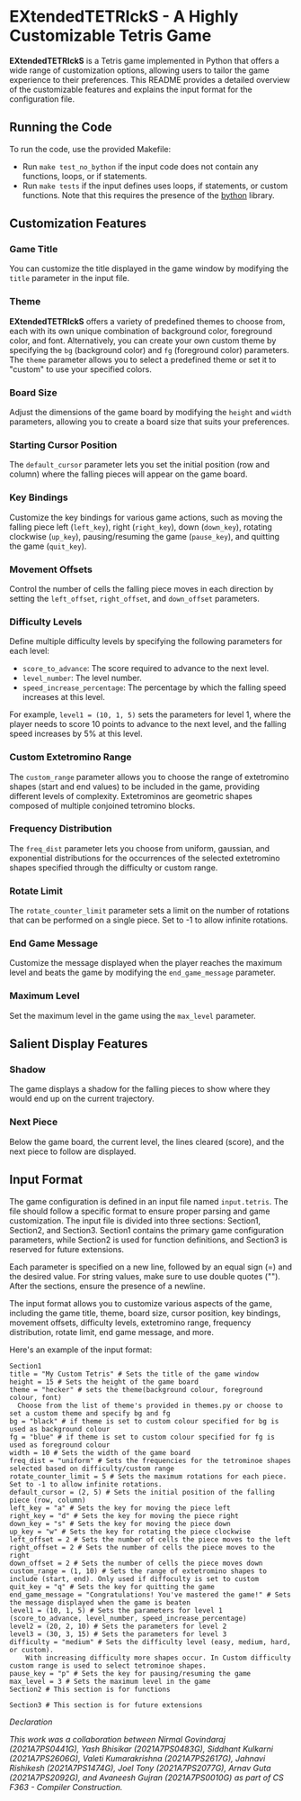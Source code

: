 # EXtendedTETRIckS - A Highly Customizable Tetris Game

**EXtendedTETRIckS** is a Tetris game implemented in Python that offers a wide range of customization options, allowing users to tailor the game experience to their preferences. This README provides a detailed overview of the customizable features and explains the input format for the configuration file.

## Running the Code
To run the code, use the provided Makefile:

- Run `make test_no_bython` if the input code does not contain any functions, loops, or if statements.
- Run `make tests` if the input defines uses loops, if statements, or custom functions. Note that this requires the presence of the [bython](https://github.com/mathialo/bython) library.

## Customization Features

### Game Title
You can customize the title displayed in the game window by modifying the `title` parameter in the input file.

### Theme
**EXtendedTETRIckS** offers a variety of predefined themes to choose from, each with its own unique combination of background color, foreground color, and font. Alternatively, you can create your own custom theme by specifying the `bg` (background color) and `fg` (foreground color) parameters. The `theme` parameter allows you to select a predefined theme or set it to "custom" to use your specified colors.

### Board Size
Adjust the dimensions of the game board by modifying the `height` and `width` parameters, allowing you to create a board size that suits your preferences.

### Starting Cursor Position
The `default_cursor` parameter lets you set the initial position (row and column) where the falling pieces will appear on the game board.

### Key Bindings
Customize the key bindings for various game actions, such as moving the falling piece left (`left_key`), right (`right_key`), down (`down_key`), rotating clockwise (`up_key`), pausing/resuming the game (`pause_key`), and quitting the game (`quit_key`).

### Movement Offsets
Control the number of cells the falling piece moves in each direction by setting the `left_offset`, `right_offset`, and `down_offset` parameters.

### Difficulty Levels
Define multiple difficulty levels by specifying the following parameters for each level:
- `score_to_advance`: The score required to advance to the next level.
- `level_number`: The level number.
- `speed_increase_percentage`: The percentage by which the falling speed increases at this level.

For example, `level1 = (10, 1, 5)` sets the parameters for level 1, where the player needs to score 10 points to advance to the next level, and the falling speed increases by 5% at this level.

### Custom Extetromino Range
The `custom_range` parameter allows you to choose the range of extetromino shapes (start and end values) to be included in the game, providing different levels of complexity. Extetrominos are geometric shapes composed of multiple conjoined tetromino blocks.

### Frequency Distribution
The `freq_dist` parameter lets you choose from uniform, gaussian, and exponential distributions for the occurrences of the selected extetromino shapes specified through the difficulty or custom range.

### Rotate Limit
The `rotate_counter_limit` parameter sets a limit on the number of rotations that can be performed on a single piece. Set to -1 to allow infinite rotations.

### End Game Message
Customize the message displayed when the player reaches the maximum level and beats the game by modifying the `end_game_message` parameter.

### Maximum Level
Set the maximum level in the game using the `max_level` parameter.

## Salient Display Features
### Shadow
  The game displays a shadow for the falling pieces to show where they would end up on the current trajectory.
### Next Piece
  Below the game board, the current level, the lines cleared (score), and the next piece to follow are displayed.

## Input Format
The game configuration is defined in an input file named `input.tetris`. The file should follow a specific format to ensure proper parsing and game customization. The input file is divided into three sections: Section1, Section2, and Section3. Section1 contains the primary game configuration parameters, while Section2 is used for function definitions, and Section3 is reserved for future extensions.

Each parameter is specified on a new line, followed by an equal sign (=) and the desired value. For string values, make sure to use double quotes (""). After the sections, ensure the presence of a newline.

The input format allows you to customize various aspects of the game, including the game title, theme, board size, cursor position, key bindings, movement offsets, difficulty levels, extetromino range, frequency distribution, rotate limit, end game message, and more.

Here's an example of the input format:

```plaintext
Section1
title = "My Custom Tetris" # Sets the title of the game window
height = 15 # Sets the height of the game board
theme = "hecker" # sets the theme(background colour, foreground colour, font)
  Choose from the list of theme's provided in themes.py or choose to set a custom theme and specify bg and fg
bg = "black" # if theme is set to custom colour specified for bg is used as background colour
fg = "blue" # if theme is set to custom colour specified for fg is used as foreground colour
width = 10 # Sets the width of the game board
freq_dist = "uniform" # Sets the frequencies for the tetrominoe shapes selected based on difficulty/custom range
rotate_counter_limit = 5 # Sets the maximum rotations for each piece. Set to -1 to allow infinite rotations. 
default_cursor = (2, 5) # Sets the initial position of the falling piece (row, column)
left_key = "a" # Sets the key for moving the piece left
right_key = "d" # Sets the key for moving the piece right
down_key = "s" # Sets the key for moving the piece down
up_key = "w" # Sets the key for rotating the piece clockwise
left_offset = 2 # Sets the number of cells the piece moves to the left
right_offset = 2 # Sets the number of cells the piece moves to the right
down_offset = 2 # Sets the number of cells the piece moves down
custom_range = (1, 10) # Sets the range of extetromino shapes to include (start, end). Only used if diffoculty is set to custom
quit_key = "q" # Sets the key for quitting the game
end_game_message = "Congratulations! You've mastered the game!" # Sets the message displayed when the game is beaten
level1 = (10, 1, 5) # Sets the parameters for level 1 (score_to_advance, level_number, speed_increase_percentage)
level2 = (20, 2, 10) # Sets the parameters for level 2
level3 = (30, 3, 15) # Sets the parameters for level 3
difficulty = "medium" # Sets the difficulty level (easy, medium, hard, or custom).
    With increasing difficulty more shapes occur. In Custom difficulty custom range is used to select tetrominoe shapes.
pause_key = "p" # Sets the key for pausing/resuming the game
max_level = 3 # Sets the maximum level in the game
Section2 # This section is for functions

Section3 # This section is for future extensions

```

_Declaration_

_This work was a collaboration between Nirmal Govindaraj (2021A7PS0441G), Yash Bhisikar (2021A7PS0483G), Siddhant Kulkarni (2021A7PS2606G), Valeti Kumarakrishna (2021A7PS2617G), Jahnavi Rishikesh (2021A7PS1474G), Joel Tony (2021A7PS2077G), Arnav Guta (2021A7PS2092G), and Avaneesh Gujran (2021A7PS0010G) as part of CS F363 - Compiler Construction._
